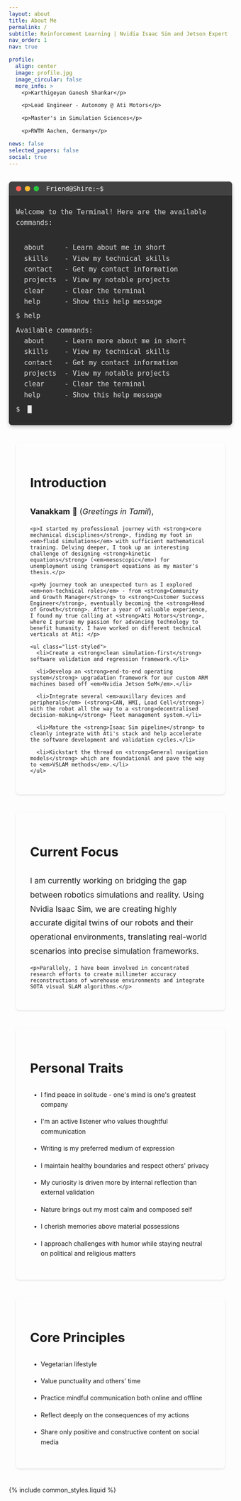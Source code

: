 ```yaml
---
layout: about
title: About Me
permalink: /
subtitle: Reinforcement Learning | Nvidia Isaac Sim and Jetson Expert | VSLAM and Foundational models
nav_order: 1
nav: true

profile:
  align: center
  image: profile.jpg
  image_circular: false
  more_info: >
    <p>Karthigeyan Ganesh Shankar</p>

    <p>Lead Engineer - Autonomy @ Ati Motors</p>

    <p>Master's in Simulation Sciences</p>

    <p>RWTH Aachen, Germany</p>

news: false
selected_papers: false
social: true
---
```


<div class="terminal-container">
  <div class="terminal-header">
    <div class="terminal-buttons">
      <span class="terminal-button close"></span>
      <span class="terminal-button minimize"></span>
      <span class="terminal-button maximize"></span>
    </div>
    <div class="terminal-title">Friend@Shire:~$</div>
  </div>
  <div class="terminal-content" id="terminal">
    <div class="terminal-line">Welcome to the Terminal! Here are the available commands:</div>
    <div class="terminal-line">
  about     - Learn about me in short
  skills    - View my technical skills
  contact   - Get my contact information
  projects  - View my notable projects
  clear     - Clear the terminal
  help      - Show this help message</div>
    <div class="terminal-line">$ help</div>
    <div class="terminal-line">Available commands:
  about     - Learn more about me in short
  skills    - View my technical skills
  contact   - Get my contact information
  projects  - View my notable projects
  clear     - Clear the terminal
  help      - Show this help message</div>
    <div class="terminal-line">$ <span class="terminal-input" id="terminal-input"></span><span class="terminal-cursor">█</span></div>
  </div>
</div>

<style>
.profile {
  width: 100%;
  max-width: 300px;
  margin: 0 auto 3rem auto;
  text-align: center;
  padding: 2rem;
  border-radius: 8px;
}

.profile .more-info {
  margin: 1rem 0;
  font-family: monospace;
}

.profile .more-info p {
  margin: 0.5rem 0;
  color: var(--global-text-color);
  font-size: 1.1rem;
}

.profile img {
  max-width: 250px;
  height: auto;
  margin-bottom: 1.5rem;
  box-shadow: 0 4px 8px rgba(0,0,0,0.15);
}

.content-wrapper {
  max-width: 800px;
  margin: 2rem auto;
  padding: 0 1rem;
}

.section {
  margin: 2.5rem 0;
  padding: 2rem;
  background: var(--global-bg-color);
  border-radius: 8px;
  box-shadow: 0 2px 4px rgba(0,0,0,0.1);
  border: 1px solid var(--global-divider-color);
}

.section-title {
  color: var(--global-theme-color);
  font-size: 1.8rem;
  margin-bottom: 1.5rem;
  padding-bottom: 0.5rem;
  border-bottom: 2px solid var(--global-theme-color);
}

.section p {
  color: var(--global-text-color);
  line-height: 1.8;
  font-size: 1.1rem;
  margin: 1rem 0;
}

.list-styled {
  list-style-type: none;
  padding-left: 0;
}

.list-styled li {
  margin: 1rem 0;
  position: relative;
  padding-left: 1.5rem;
  color: var(--global-text-color);
  line-height: 1.6;
}

.list-styled li:before {
  content: "•";
  position: absolute;
  left: 0.5rem;
  color: var(--global-theme-color);
}

@media (max-width: 768px) {
  .profile {
    padding: 1rem;
  }
  
  .section {
    padding: 1.5rem;
  }
  
  .profile img {
    max-width: 200px;
  }
}

.terminal-container {
  width: 100%;
  max-width: 800px;
  margin: 2rem auto;
  background: #2d2d2d;
  border-radius: 8px;
  box-shadow: 0 4px 8px rgba(0,0,0,0.2);
  overflow: hidden;
}

.terminal-header {
  background: #424242;
  padding: 0.5rem 1rem;
  display: flex;
  align-items: center;
  border-bottom: 1px solid #1a1a1a;
}

.terminal-buttons {
  display: flex;
  gap: 0.5rem;
}

.terminal-button {
  width: 12px;
  height: 12px;
  border-radius: 50%;
  display: inline-block;
}

.close { background: #ff5f56; }
.minimize { background: #ffbd2e; }
.maximize { background: #27c93f; }

.terminal-title {
  color: #fff;
  margin-left: 1rem;
  font-family: monospace;
  font-size: 0.9rem;
}

.terminal-content {
  padding: 1rem;
  color: #e0e0e0;
  font-family: monospace;
  font-size: 0.95rem;
  line-height: 1.6;
  min-height: 200px;
  background: #2d2d2d;
}

.terminal-line {
  margin: 0.5rem 0;
  white-space: pre-wrap;
  color: #e0e0e0;
}

.terminal-input {
  margin-left: 0.5rem;
  color: #fff;
}

@keyframes blink {
  0%, 100% { opacity: 1; }
  50% { opacity: 0; }
}

.terminal-cursor {
  animation: blink 1s infinite;
  color: #fff;
}

.terminal-line.error {
  color: #ff5f56;
}

.terminal-line.success {
  color: #27c93f;
}

.terminal-line.info {
  color: #ffbd2e;
}

/* Dark mode specific styles */
@media (prefers-color-scheme: dark) {
  .terminal-container {
    background: #1a1a1a;
  }
  
  .terminal-header {
    background: #2d2d2d;
  }
  
  .terminal-content {
    background: #1a1a1a;
  }
}
</style>

<script>
document.addEventListener('DOMContentLoaded', function() {
  const terminal = document.getElementById('terminal');
  const input = document.getElementById('terminal-input');
  let commandHistory = ['help'];  // Initialize with 'help' command
  let historyIndex = commandHistory.length;
  let currentInput = '';

  const commands = {
    help: () => `Available commands:
  about     - Learn more about me in short
  skills    - View my technical skills
  contact   - Get my contact information
  projects  - View my notable projects
  clear     - Clear the terminal
  help      - Show this help message`,
    
    about: () => `Karthigeyan Ganesh Shankar
Lead Engineer - Autonomy @ Ati Motors
Specializing in Reinforcement Learning, Robotics, and Simulation`,
    
    skills: () => `Technical Skills:
• Simulations
• Nvidia Isaac Sim
• Operating systems
• Computer vision models
• Docker and Kubernetes`,
    
    contact: () => `Email: karthigeyan.gs@gmail.com
LinkedIn: linkedin.com/in/karthigeyan-ganesh-shankar
GitHub: github.com/karthigeyanrgs`,
    
    projects: () => `Notable Projects:
1. 3D reconstruction methods - VGGT, Mast3R, Fast3R, Nerf models
2. Isaac Sim highly fidel representations
3. Migration from Monolithic to Microservices
4. VSLAM Implementation for Lidar free navigation
5. Upgrading the operating system with custom dts`,
    
    clear: () => {
      const welcomeLine = document.createElement('div');
      welcomeLine.className = 'terminal-line';
      welcomeLine.textContent = 'Welcome! Type \'help\' to see available commands.';
      
      const inputLine = terminal.lastElementChild;
      terminal.innerHTML = '';
      terminal.appendChild(welcomeLine);
      terminal.appendChild(inputLine);
      return '';
    }
  };

  function addLine(text, className = '') {
    const line = document.createElement('div');
    line.className = `terminal-line ${className}`;
    line.textContent = text;
    terminal.insertBefore(line, terminal.lastElementChild);
    terminal.scrollTop = terminal.scrollHeight;
  }

  function executeCommand(cmd) {
    const command = cmd.toLowerCase().trim();
    if (command === '') return;
    
    addLine(`$ ${command}`);
    
    if (commands[command]) {
      const output = commands[command]();
      if (output) addLine(output);
    } else {
      addLine(`Command not found: ${command}. Type 'help' for available commands.`, 'error');
    }
    
    if (!commandHistory.includes(command)) {
      commandHistory.push(command);
    }
    historyIndex = commandHistory.length;
    currentInput = '';
    input.textContent = '';
  }

  // Test command execution
  setTimeout(() => {
    const testCommand = 'about';
    input.textContent = testCommand;
    executeCommand(testCommand);
  }, 1000);

  document.addEventListener('keydown', (e) => {
    if (e.key === 'Enter') {
      executeCommand(input.textContent);
    } else if (e.key === 'ArrowUp') {
      e.preventDefault();
      if (historyIndex > 0) {
        historyIndex--;
        input.textContent = commandHistory[historyIndex];
      }
    } else if (e.key === 'ArrowDown') {
      e.preventDefault();
      if (historyIndex < commandHistory.length - 1) {
        historyIndex++;
        input.textContent = commandHistory[historyIndex];
      } else {
        historyIndex = commandHistory.length;
        input.textContent = currentInput;
      }
    } else if (e.key === 'Backspace') {
      input.textContent = input.textContent.slice(0, -1);
      currentInput = input.textContent;
    } else if (e.key.length === 1) {
      input.textContent += e.key;
      currentInput = input.textContent;
    }
  });
});
</script>

<div class="content-wrapper">
  <!-- Introduction Section -->
  <div class="section">
    <h2 class="section-title">Introduction</h2>
    <p><strong>Vanakkam</strong> 🙏 (<em>Greetings in Tamil</em>),</p>
    
    <p>I started my professional journey with <strong>core mechanical disciplines</strong>, finding my foot in <em>fluid simulations</em> with sufficient mathematical training. Delving deeper, I took up an interesting challenge of designing <strong>kinetic equations</strong> (<em>mesoscopic</em>) for unemployment using transport equations as my master's thesis.</p>
    
    <p>My journey took an unexpected turn as I explored <em>non-technical roles</em> - from <strong>Community and Growth Manager</strong> to <strong>Customer Success Engineer</strong>, eventually becoming the <strong>Head of Growth</strong>. After a year of valuable experience, I found my true calling at <strong>Ati Motors</strong>, where I pursue my passion for advancing technology to benefit humanity. I have worked on different technical verticals at Ati: </p>

    <ul class="list-styled">
      <li>Create a <strong>clean simulation-first</strong> software validation and regression framework.</li>
      
      <li>Develop an <strong>end-to-end operating system</strong> upgradation framework for our custom ARM machines based off <em>Nvidia Jetson SoM</em>.</li>
      
      <li>Integrate several <em>auxillary devices and peripherals</em> (<strong>CAN, HMI, Load Cell</strong>) with the robot all the way to a <strong>decentralised decision-making</strong> fleet management system.</li>
      
      <li>Mature the <strong>Isaac Sim pipeline</strong> to cleanly integrate with Ati's stack and help accelerate the software development and validation cycles.</li>
      
      <li>Kickstart the thread on <strong>General navigation models</strong> which are foundational and pave the way to <em>VSLAM methods</em>.</li>
    </ul>

  </div>

  <!-- Current Work Section -->
  <div class="section">
    <h2 class="section-title">Current Focus</h2>
    <p>I am currently working on bridging the gap between robotics simulations and reality. Using Nvidia Isaac Sim, we are creating highly accurate digital twins of our robots and their operational environments, translating real-world scenarios into precise simulation frameworks.</p>

    <p>Parallely, I have been involved in concentrated research efforts to create millimeter accuracy reconstructions of warehouse environments and integrate SOTA visual SLAM algorithms.</p>
  </div>

  <!-- Personal Traits Section -->
  <div class="section">
    <h2 class="section-title">Personal Traits</h2>
    <ul class="list-styled">
      <li>I find peace in solitude - one's mind is one's greatest company</li>
      <li>I'm an active listener who values thoughtful communication</li>
      <li>Writing is my preferred medium of expression</li>
      <li>I maintain healthy boundaries and respect others' privacy</li>
      <li>My curiosity is driven more by internal reflection than external validation</li>
      <li>Nature brings out my most calm and composed self</li>
      <li>I cherish memories above material possessions</li>
      <li>I approach challenges with humor while staying neutral on political and religious matters</li>
    </ul>
  </div>
  
  <!-- Principles Section -->
  <div class="section">
    <h2 class="section-title">Core Principles</h2>
    <ul class="list-styled">
      <li>Vegetarian lifestyle</li>
      <li>Value punctuality and others' time</li>
      <li>Practice mindful communication both online and offline</li>
      <li>Reflect deeply on the consequences of my actions</li>
      <li>Share only positive and constructive content on social media</li>
    </ul>
  </div>
</div>

{% include common_styles.liquid %}


